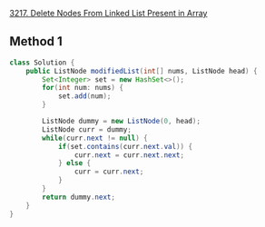 [3217. Delete Nodes From Linked List Present in Array](https://leetcode.com/problems/delete-nodes-from-linked-list-present-in-array/description/)

## Method 1
```java
class Solution {
    public ListNode modifiedList(int[] nums, ListNode head) {
        Set<Integer> set = new HashSet<>();
        for(int num: nums) {
            set.add(num);
        }

        ListNode dummy = new ListNode(0, head);
        ListNode curr = dummy;
        while(curr.next != null) {
            if(set.contains(curr.next.val)) {
                curr.next = curr.next.next;
            } else {
                curr = curr.next;
            }
        }
        return dummy.next;
    }
}
```
